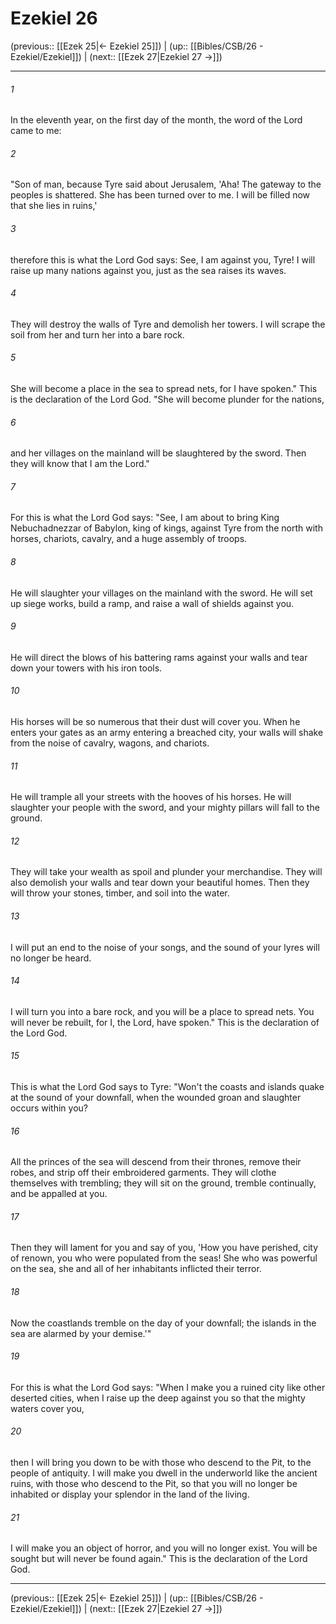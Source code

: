 # Ezekiel 26

(previous:: [[Ezek 25|← Ezekiel 25]]) | (up:: [[Bibles/CSB/26 - Ezekiel/Ezekiel]]) | (next:: [[Ezek 27|Ezekiel 27 →]])

***


###### 1 
In the eleventh year, on the first day of the month, the word of the Lord came to me: 

###### 2 
"Son of man, because Tyre said about Jerusalem, 'Aha! The gateway to the peoples is shattered. She has been turned over to me. I will be filled now that she lies in ruins,' 

###### 3 
therefore this is what the Lord God says: See, I am against you, Tyre! I will raise up many nations against you, just as the sea raises its waves. 

###### 4 
They will destroy the walls of Tyre and demolish her towers. I will scrape the soil from her and turn her into a bare rock. 

###### 5 
She will become a place in the sea to spread nets, for I have spoken." This is the declaration of the Lord God. "She will become plunder for the nations, 

###### 6 
and her villages on the mainland will be slaughtered by the sword. Then they will know that I am the Lord." 

###### 7 
For this is what the Lord God says: "See, I am about to bring King Nebuchadnezzar of Babylon, king of kings, against Tyre from the north with horses, chariots, cavalry, and a huge assembly of troops. 

###### 8 
He will slaughter your villages on the mainland with the sword. He will set up siege works, build a ramp, and raise a wall of shields against you. 

###### 9 
He will direct the blows of his battering rams against your walls and tear down your towers with his iron tools. 

###### 10 
His horses will be so numerous that their dust will cover you. When he enters your gates as an army entering a breached city, your walls will shake from the noise of cavalry, wagons, and chariots. 

###### 11 
He will trample all your streets with the hooves of his horses. He will slaughter your people with the sword, and your mighty pillars will fall to the ground. 

###### 12 
They will take your wealth as spoil and plunder your merchandise. They will also demolish your walls and tear down your beautiful homes. Then they will throw your stones, timber, and soil into the water. 

###### 13 
I will put an end to the noise of your songs, and the sound of your lyres will no longer be heard. 

###### 14 
I will turn you into a bare rock, and you will be a place to spread nets. You will never be rebuilt, for I, the Lord, have spoken." This is the declaration of the Lord God. 

###### 15 
This is what the Lord God says to Tyre: "Won't the coasts and islands quake at the sound of your downfall, when the wounded groan and slaughter occurs within you? 

###### 16 
All the princes of the sea will descend from their thrones, remove their robes, and strip off their embroidered garments. They will clothe themselves with trembling; they will sit on the ground, tremble continually, and be appalled at you. 

###### 17 
Then they will lament for you and say of you, 'How you have perished, city of renown, you who were populated from the seas! She who was powerful on the sea, she and all of her inhabitants inflicted their terror. 

###### 18 
Now the coastlands tremble on the day of your downfall; the islands in the sea are alarmed by your demise.'" 

###### 19 
For this is what the Lord God says: "When I make you a ruined city like other deserted cities, when I raise up the deep against you so that the mighty waters cover you, 

###### 20 
then I will bring you down to be with those who descend to the Pit, to the people of antiquity. I will make you dwell in the underworld like the ancient ruins, with those who descend to the Pit, so that you will no longer be inhabited or display your splendor in the land of the living. 

###### 21 
I will make you an object of horror, and you will no longer exist. You will be sought but will never be found again." This is the declaration of the Lord God.

***

(previous:: [[Ezek 25|← Ezekiel 25]]) | (up:: [[Bibles/CSB/26 - Ezekiel/Ezekiel]]) | (next:: [[Ezek 27|Ezekiel 27 →]])

